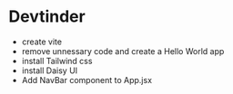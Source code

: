 # Devtinder

- create vite
- remove unnessary code and create a Hello World app
- install Tailwind css
- install Daisy UI
- Add NavBar component to App.jsx